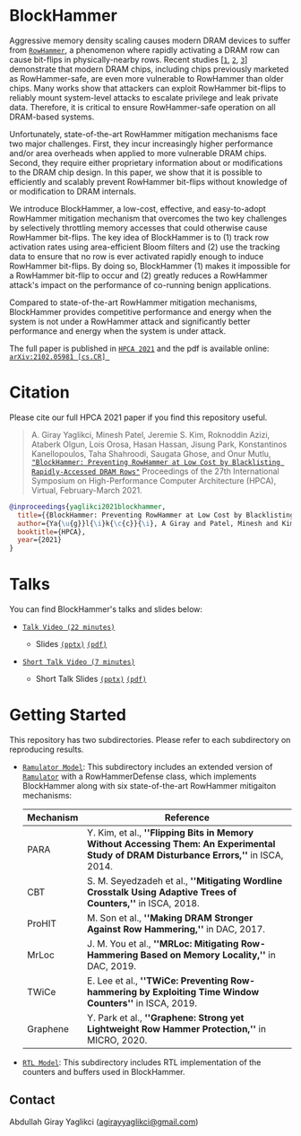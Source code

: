 # BlockHammer

Aggressive memory density scaling causes modern DRAM devices to suffer from [`RowHammer`](https://github.com/CMU-SAFARI/rowhammer), a phenomenon where rapidly activating a DRAM row can cause bit-flips in physically-nearby rows. Recent studies [[`1`](https://people.inf.ethz.ch/omutlu/pub/Revisiting-RowHammer_isca20.pdf), [`2`](https://people.inf.ethz.ch/omutlu/pub/rowhammer-TRRespass_ieee_security_privacy20.pdf), [`3`](https://people.inf.ethz.ch/omutlu/pub/U-TRR-uncovering-RowHammer-protection-mechanisms_micro21.pdf)] demonstrate that modern DRAM chips, including chips previously marketed as RowHammer-safe, are even more vulnerable to RowHammer than older chips. Many works show that attackers can exploit RowHammer bit-flips to reliably mount system-level attacks to escalate privilege and leak private data. Therefore, it is critical to ensure RowHammer-safe operation on all DRAM-based systems. 

Unfortunately, state-of-the-art RowHammer mitigation mechanisms face two major challenges. First, they incur increasingly higher performance and/or area overheads when applied to more vulnerable DRAM chips. Second, they require either proprietary information about or modifications to the DRAM chip design. In this paper, we show that it is possible to efficiently and scalably prevent RowHammer bit-flips without knowledge of or modification to DRAM internals. 

We introduce BlockHammer, a low-cost, effective, and easy-to-adopt RowHammer mitigation mechanism that overcomes the two key challenges by selectively throttling memory accesses that could otherwise cause RowHammer bit-flips. The key idea of BlockHammer is to (1) track row activation rates using area-efficient Bloom filters and (2) use the tracking data to ensure that no row is ever activated rapidly enough to induce RowHammer bit-flips. By doing so, BlockHammer (1) makes it impossible for a RowHammer bit-flip to occur and (2) greatly reduces a RowHammer attack's impact on the performance of co-running benign applications. 

Compared to state-of-the-art RowHammer mitigation mechanisms, BlockHammer provides competitive performance and energy when the system is not under a RowHammer attack and significantly better performance and energy when the system is under attack.

The full paper is published in [`HPCA 2021`](https://ieeexplore.ieee.org/abstract/document/9407238) and the pdf is available online: [`arXiv:2102.05981 [cs.CR] `](https://arxiv.org/abs/2102.05981)

# Citation
Please cite our full HPCA 2021 paper if you find this repository useful.

> A. Giray Yaglikci, Minesh Patel, Jeremie S. Kim, Roknoddin Azizi, Ataberk Olgun, Lois Orosa, Hasan Hassan, Jisung Park, Konstantinos Kanellopoulos, Taha Shahroodi, Saugata Ghose, and Onur Mutlu,
[`"BlockHammer: Preventing RowHammer at Low Cost by Blacklisting Rapidly-Accessed DRAM Rows"`](https://people.inf.ethz.ch/omutlu/pub/BlockHammer_preventing-DRAM-rowhammer-at-low-cost_hpca21.pdf)
Proceedings of the 27th International Symposium on High-Performance Computer Architecture (HPCA), Virtual, February-March 2021.

```bibtex
@inproceedings{yaglikci2021blockhammer,
  title={{BlockHammer: Preventing RowHammer at Low Cost by Blacklisting Rapidly-Accessed DRAM Rows}},
  author={Ya{\u{g}}l{\i}k{\c{c}}{\i}, A Giray and Patel, Minesh and Kim, Jeremie S. and Azizibarzoki, Roknoddin and Olgun, Ataberk and Orosa, Lois and Hassan, Hasan and Park, Jisung and Kanellopoullos, Konstantinos and Shahroodi, Taha and Ghose, Saugata and Mutlu, Onur},
  booktitle={HPCA},
  year={2021}
}
```

# Talks

You can find BlockHammer's talks and slides below:

- [`Talk Video (22 minutes)`](https://www.youtube.com/watch?v=4Y01N1BhWv4&list=PL5Q2soXY2Zi8_VVChACnON4sfh2bJ5IrD&index=102)

  - Slides [`(pptx)`](https://people.inf.ethz.ch/omutlu/pub/BlockHammer-preventing-rowhammer-at-low-cost-by-blacklisting-rapidly-accessed-dram-rows_hpca21-talk.pptx) [`(pdf)`](https://people.inf.ethz.ch/omutlu/pub/BlockHammer-preventing-rowhammer-at-low-cost-by-blacklisting-rapidly-accessed-dram-rows_hpca21-talk.pptx)

- [`Short Talk Video (7 minutes)`](https://www.youtube.com/watch?v=h0WiOTVIH70&list=PL5Q2soXY2Zi8_VVChACnON4sfh2bJ5IrD&index=124)

  - Short Talk Slides [`(pptx)`](https://people.inf.ethz.ch/omutlu/pub/BlockHammer-preventing-rowhammer-at-low-cost-by-blacklisting-rapidly-accessed-dram-rows_hpca21-short-talk.pptx) [`(pdf)`](https://people.inf.ethz.ch/omutlu/pub/BlockHammer-preventing-rowhammer-at-low-cost-by-blacklisting-rapidly-accessed-dram-rows_hpca21-short-talk.pdf)

# Getting Started

This repository has two subdirectories. Please refer to each subdirectory on reproducing results. 

- [`Ramulator Model`](ramulator): This subdirectory includes an extended version of [`Ramulator`](https://github.com/CMU-SAFARI/ramulator) with a RowHammerDefense class, which implements BlockHammer along with six state-of-the-art RowHammer mitigaiton mechanisms: 

  | Mechanism  | Reference | 
  |------------|-----------|
  | PARA       | Y. Kim, et al., **''Flipping Bits in Memory Without Accessing Them: An Experimental Study of DRAM Disturbance Errors,''** in ISCA, 2014. |
  | CBT        | S. M. Seyedzadeh et al., **''Mitigating Wordline Crosstalk Using Adaptive Trees of Counters,''** in ISCA, 2018. |
  | ProHIT     | M. Son et al., **''Making DRAM Stronger Against Row Hammering,''** in DAC, 2017. |
  | MrLoc      | J. M. You et al., **''MRLoc: Mitigating Row-Hammering Based on Memory Locality,''** in DAC, 2019.|
  | TWiCe      | E. Lee et al., **''TWiCe: Preventing Row-hammering by Exploiting Time Window Counters''** in ISCA, 2019.|
  | Graphene   | Y. Park et al., **''Graphene: Strong yet Lightweight Row Hammer Protection,''** in MICRO, 2020.|
  

- [`RTL Model`](rtl): This subdirectory includes RTL implementation of the counters and buffers used in BlockHammer.



## Contact
Abdullah Giray Yaglikci (agirayyaglikci@gmail.com)

